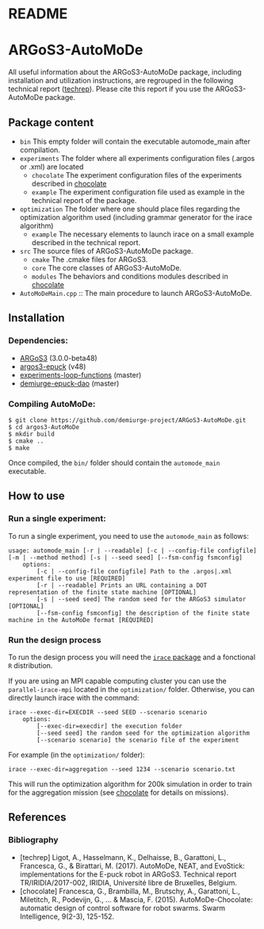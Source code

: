# README
ARGoS3-AutoMoDe
=====================

All useful information about the ARGoS3-AutoMoDe package, including
installation and utilization instructions, are regrouped in the
following technical report ([techrep](#bibliography)). Please cite this report if
you use the ARGoS3-AutoMoDe package.

## Package content

- `bin` This empty folder will contain the executable automode_main
after compilation.
- `experiments` The folder where all experiments configuration files
  (.argos or .xml) are located
    - `chocolate` The experiment configuration files of the
        experiments described in [chocolate](#bibliography)
    - `example` The experiment configuration file used as example in
        the technical report of the package.
- `optimization` The folder where one should place files regarding
    the optimization algorithm used (including grammar generator for
    the irace algorithm)
    - `example` The necessary elements to launch irace on a small example described in the technical report.
- `src` The source files of ARGoS3-AutoMoDe package.
    - `cmake` The .cmake files for ARGoS3.
    - `core` The core classes of ARGoS3-AutoMoDe.
    - `modules` The behaviors and conditions modules described in [chocolate](#bibliography)
- `AutoMoDeMain.cpp` :: The main procedure to launch ARGoS3-AutoMoDe.


## Installation
### Dependencies:
- [ARGoS3](https://github.com/ilpincy/argos3) (3.0.0-beta48)
- [argos3-epuck](https://github.com/demiurge-project/argos3-epuck) (v48)
- [experiments-loop-functions](https://github.com/demiurge-project/experiments-loop-functions) (master)
- [demiurge-epuck-dao](https://github.com/demiurge-project/demiurge-epuck-dao) (master)

### Compiling AutoMoDe:
    $ git clone https://github.com/demiurge-project/ARGoS3-AutoMoDe.git
    $ cd argos3-AutoMoDe
    $ mkdir build
    $ cmake ..
    $ make

Once compiled, the `bin/` folder should contain the `automode_main`
executable.

## How to use
### Run a single experiment:
To run a single experiment, you need to use the `automode_main`
as follows:

    usage: automode_main [-r | --readable] [-c | --config-file configfile] [-m | --method method] [-s | --seed seed] [--fsm-config fsmconfig]
        options:
            [-c | --config-file configfile] Path to the .argos|.xml experiment file to use [REQUIRED]
            [-r | --readable] Prints an URL containing a DOT representation of the finite state machine [OPTIONAL]
            [-s | --seed seed] The random seed for the ARGoS3 simulator [OPTIONAL]
            [--fsm-config fsmconfig] the description of the finite state machine in the AutoMoDe format [REQUIRED]


### Run the design process
To run the design process you will need the
[`irace` package](http://iridia.ulb.ac.be/irace/) and a
fonctional `R` distribution.

If you are using an MPI capable computing cluster you can use the
`parallel-irace-mpi` located in the `optimization/` folder.
Otherwise, you can directly launch irace with the command:

    irace --exec-dir=EXECDIR --seed SEED --scenario scenario
        options:
            [--exec-dir=execdir] the execution folder
            [--seed seed] the random seed for the optimization algorithm
            [--scenario scenario] the scenario file of the experiment

For example (in the `optimization/` folder):

    irace --exec-dir=aggregation --seed 1234 --scenario scenario.txt

This will run the optimization algorithm for 200k simulation in order
to train for the aggregation mission (see [chocolate](#bibliography) for details
on missions).



## References
### Bibliography

- [techrep] Ligot, A., Hasselmann, K., Delhaisse, B., Garattoni, L., Francesca, G., & Birattari, M. (2017). AutoMoDe, NEAT, and EvoStick: implementations for the E-puck robot in ARGoS3. Technical report TR/IRIDIA/2017-002, IRIDIA, Université libre de Bruxelles, Belgium.
- [chocolate] Francesca, G., Brambilla, M., Brutschy, A., Garattoni, L., Miletitch, R., Podevijn, G., ... & Mascia, F. (2015). AutoMoDe-Chocolate: automatic design of control software for robot swarms. Swarm Intelligence, 9(2-3), 125-152.
